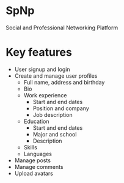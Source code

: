 # SpNp

Social and Professional Networking Platform

# Key features

-  User signup and login
-  Create and manage user profiles
   -  Full name, address and birthday
   -  Bio
   -  Work experience
      -  Start and end dates
      -  Position and company
      -  Job description
   -  Education
      -  Start and end dates
      -  Major and school
      -  Description
   -  Skills
   -  Languages
-  Manage posts
-  Manage comments
-  Upload avatars

